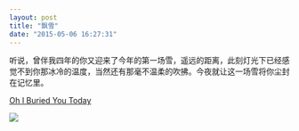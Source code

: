 ```yaml
---
layout: post
title: "飘雪"
date: "2015-05-06 16:27:31"
---
```




听说，曾伴我四年的你又迎来了今年的第一场雪，遥远的距离，此刻灯光下已经感觉不到你那冰冷的温度，当然还有那毫不温柔的吹拂。今夜就让这一场雪将你尘封在记忆里。

[Oh I Buried You Today](http://www.songtaste.com/song/2075729/)

 ![](http://ww2.sinaimg.cn/bmiddle/6b6e567cgw1eo9zdjfy1lj20c80gagmk.jpg)
